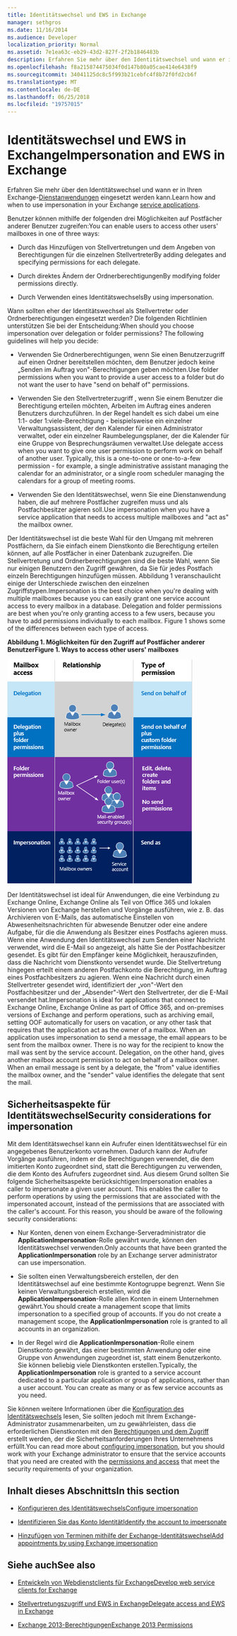 ```yaml
---
title: Identitätswechsel und EWS in Exchange
manager: sethgros
ms.date: 11/16/2014
ms.audience: Developer
localization_priority: Normal
ms.assetid: 7e1ea63c-eb29-43d2-827f-2f2b1846483b
description: Erfahren Sie mehr über den Identitätswechsel und wann er in Ihren Exchange-Dienstanwendungen eingesetzt werden kann.
ms.openlocfilehash: f8a215874475034f0d147b80a05cae414e6438f9
ms.sourcegitcommit: 34041125dc8c5f993b21cebfc4f8b72f0fd2cb6f
ms.translationtype: MT
ms.contentlocale: de-DE
ms.lasthandoff: 06/25/2018
ms.locfileid: "19757015"
---
```

# <a name="impersonation-and-ews-in-exchange"></a><span data-ttu-id="8b80b-103">Identitätswechsel und EWS in Exchange</span><span class="sxs-lookup"><span data-stu-id="8b80b-103">Impersonation and EWS in Exchange</span></span>

<span data-ttu-id="8b80b-104">Erfahren Sie mehr über den Identitätswechsel und wann er in Ihren Exchange-[Dienstanwendungen](ews-application-types.md) eingesetzt werden kann.</span><span class="sxs-lookup"><span data-stu-id="8b80b-104">Learn how and when to use impersonation in your Exchange [service applications](ews-application-types.md).</span></span>
  
<span data-ttu-id="8b80b-105">Benutzer können mithilfe der folgenden drei Möglichkeiten auf Postfächer anderer Benutzer zugreifen:</span><span class="sxs-lookup"><span data-stu-id="8b80b-105">You can enable users to access other users' mailboxes in one of three ways:</span></span>
  
- <span data-ttu-id="8b80b-106">Durch das Hinzufügen von Stellvertretungen und dem Angeben von Berechtigungen für die einzelnen Stellvertreter</span><span class="sxs-lookup"><span data-stu-id="8b80b-106">By adding delegates and specifying permissions for each delegate.</span></span>
    
- <span data-ttu-id="8b80b-107">Durch direktes Ändern der Ordnerberechtigungen</span><span class="sxs-lookup"><span data-stu-id="8b80b-107">By modifying folder permissions directly.</span></span>
    
- <span data-ttu-id="8b80b-108">Durch Verwenden eines Identitätswechsels</span><span class="sxs-lookup"><span data-stu-id="8b80b-108">By using impersonation.</span></span>
    
<span data-ttu-id="8b80b-p101">Wann sollten eher der Identitätswechsel als Stellvertreter oder Ordnerberechtigungen eingesetzt werden? Die folgenden Richtlinien unterstützen Sie bei der Entscheidung:</span><span class="sxs-lookup"><span data-stu-id="8b80b-p101">When should you choose impersonation over delegation or folder permissions? The following guidelines will help you decide:</span></span>
  
- <span data-ttu-id="8b80b-111">Verwenden Sie Ordnerberechtigungen, wenn Sie einen Benutzerzugriff auf einen Ordner bereitstellen möchten, dem Benutzer jedoch keine „Senden im Auftrag von"-Berechtigungen geben möchten.</span><span class="sxs-lookup"><span data-stu-id="8b80b-111">Use folder permissions when you want to provide a user access to a folder but do not want the user to have "send on behalf of" permissions.</span></span> 
    
- <span data-ttu-id="8b80b-p102">Verwenden Sie den Stellvertreterzugriff , wenn Sie einem Benutzer die Berechtigung erteilen möchten, Arbeiten im Auftrag eines anderen Benutzers durchzuführen. In der Regel handelt es sich dabei um eine 1:1- oder 1:viele-Berechtigung - beispielsweise ein einzelner Verwaltungsassistent, der den Kalender für einen Administrator verwaltet, oder ein einzelner Raumbelegungsplaner, der die Kalender für eine Gruppe von Besprechungsräumen verwaltet.</span><span class="sxs-lookup"><span data-stu-id="8b80b-p102">Use delegate access when you want to give one user permission to perform work on behalf of another user. Typically, this is a one-to-one or one-to-a-few permission - for example, a single administrative assistant managing the calendar for an administrator, or a single room scheduler managing the calendars for a group of meeting rooms.</span></span>
    
- <span data-ttu-id="8b80b-114">Verwenden Sie den Identitätswechsel, wenn Sie eine Dienstanwendung haben, die auf mehrere Postfächer zugreifen muss und als Postfachbesitzer agieren soll.</span><span class="sxs-lookup"><span data-stu-id="8b80b-114">Use impersonation when you have a service application that needs to access multiple mailboxes and "act as" the mailbox owner.</span></span>
    
<span data-ttu-id="8b80b-p103">Der Identitätswechsel ist die beste Wahl für den Umgang mit mehreren Postfächern, da Sie einfach einem Dienstkonto die Berechtigung erteilen können, auf alle Postfächer in einer Datenbank zuzugreifen. Die Stellvertretung und Ordnerberechtigungen sind die beste Wahl, wenn Sie nur einigen Benutzern den Zugriff gewähren, da Sie für jedes Postfach einzeln Berechtigungen hinzufügen müssen. Abbildung 1 veranschaulicht einige der Unterschiede zwischen den einzelnen Zugriffstypen.</span><span class="sxs-lookup"><span data-stu-id="8b80b-p103">Impersonation is the best choice when you're dealing with multiple mailboxes because you can easily grant one service account access to every mailbox in a database. Delegation and folder permissions are best when you're only granting access to a few users, because you have to add permissions individually to each mailbox. Figure 1 shows some of the differences between each type of access.</span></span>
  
<span data-ttu-id="8b80b-118">**Abbildung 1. Möglichkeiten für den Zugriff auf Postfächer anderer Benutzer**</span><span class="sxs-lookup"><span data-stu-id="8b80b-118">**Figure 1. Ways to access other users' mailboxes**</span></span>

![Diagramm, das Postfachzugriffstypen, die die Beziehung zwischen dem/den Postfacheigentümer(n) und dem Delegaten für jeden Typ und den Berechtigungstyp zeigt. Senden im Namen von Berechtigungen für Delegation und/oder Ordnerberechtigungen. Senden als Berechtigungen für Identitätswechsel.](media/Ex15_Delegate_Overview.png)
  
<span data-ttu-id="8b80b-p105">Der Identitätswechsel ist ideal für Anwendungen, die eine Verbindung zu Exchange Online, Exchange Online als Teil von Office 365 und lokalen Versionen von Exchange herstellen und Vorgänge ausführen, wie z. B. das Archivieren von E-Mails, das automatische Einstellen von Abwesenheitsnachrichten für abwesende Benutzer oder eine andere Aufgabe, für die die Anwendung als Besitzer eines Postfachs agieren muss. Wenn eine Anwendung den Identitätswechsel zum Senden einer Nachricht verwendet, wird die E-Mail so angezeigt, als hätte Sie der Postfachbesitzer gesendet. Es gibt für den Empfänger keine Möglichkeit, herauszufinden, dass die Nachricht vom Dienstkonto versendet wurde. Die Stellvertretung hingegen erteilt einem anderen Postfachkonto die Berechtigung, im Auftrag eines Postfachbesitzers zu agieren. Wenn eine Nachricht durch einen Stellvertreter gesendet wird, identifiziert der „von"-Wert den Postfachbesitzer und der „Absender"-Wert den Stellvertreter, der die E-Mail versendet hat.</span><span class="sxs-lookup"><span data-stu-id="8b80b-p105">Impersonation is ideal for applications that connect to Exchange Online, Exchange Online as part of Office 365, and on-premises versions of Exchange and perform operations, such as archiving email, setting OOF automatically for users on vacation, or any other task that requires that the application act as the owner of a mailbox. When an application uses impersonation to send a message, the email appears to be sent from the mailbox owner. There is no way for the recipient to know the mail was sent by the service account. Delegation, on the other hand, gives another mailbox account permission to act on behalf of a mailbox owner. When an email message is sent by a delegate, the "from" value identifies the mailbox owner, and the "sender" value identifies the delegate that sent the mail.</span></span> 
  
## <a name="security-considerations-for-impersonation"></a><span data-ttu-id="8b80b-127">Sicherheitsaspekte für Identitätswechsel</span><span class="sxs-lookup"><span data-stu-id="8b80b-127">Security considerations for impersonation</span></span>

<span data-ttu-id="8b80b-p106">Mit dem Identitätswechsel kann ein Aufrufer einen Identitätswechsel für ein angegebenes Benutzerkonto vornehmen. Dadurch kann der Aufrufer Vorgänge ausführen, indem er die Berechtigungen verwendet, die dem imitierten Konto zugeordnet sind, statt die Berechtigungen zu verwenden, die dem Konto des Aufrufers zugeordnet sind. Aus diesem Grund sollten Sie folgende Sicherheitsaspekte berücksichtigen:</span><span class="sxs-lookup"><span data-stu-id="8b80b-p106">Impersonation enables a caller to impersonate a given user account. This enables the caller to perform operations by using the permissions that are associated with the impersonated account, instead of the permissions that are associated with the caller's account. For this reason, you should be aware of the following security considerations:</span></span>
  
- <span data-ttu-id="8b80b-131">Nur Konten, denen von einem Exchange-Serveradministrator die **ApplicationImpersonation**-Rolle gewährt wurde, können den Identitätswechsel verwenden.</span><span class="sxs-lookup"><span data-stu-id="8b80b-131">Only accounts that have been granted the **ApplicationImpersonation** role by an Exchange server administrator can use impersonation.</span></span> 
    
- <span data-ttu-id="8b80b-p107">Sie sollten einen Verwaltungsbereich erstellen, der den Identitätswechsel auf eine bestimmte Kontogruppe begrenzt. Wenn Sie keinen Verwaltungsbereich erstellen, wird die **ApplicationImpersonation**-Rolle allen Konten in einem Unternehmen gewährt.</span><span class="sxs-lookup"><span data-stu-id="8b80b-p107">You should create a management scope that limits impersonation to a specified group of accounts. If you do not create a management scope, the **ApplicationImpersonation** role is granted to all accounts in an organization.</span></span> 
    
- <span data-ttu-id="8b80b-p108">In der Regel wird die **ApplicationImpersonation**-Rolle einem Dienstkonto gewährt, das einer bestimmten Anwendung oder eine Gruppe von Anwendungen zugeordnet ist, statt einem Benutzerkonto. Sie können beliebig viele Dienstkonten erstellen.</span><span class="sxs-lookup"><span data-stu-id="8b80b-p108">Typically, the **ApplicationImpersonation** role is granted to a service account dedicated to a particular application or group of applications, rather than a user account. You can create as many or as few service accounts as you need.</span></span> 
    
<span data-ttu-id="8b80b-136">Sie können weitere Informationen über die [Konfiguration des Identitätswechsels](how-to-configure-impersonation.md) lesen, Sie sollten jedoch mit Ihrem Exchange-Administrator zusammenarbeiten, um zu gewährleisten, dass die erforderlichen Dienstkonten mit den [Berechtigungen und dem Zugriff](http://technet.microsoft.com/de-de/library/dd351175%28v=exchg.150%29.aspx) erstellt werden, der die Sicherheitsanforderungen Ihres Unternehmens erfüllt.</span><span class="sxs-lookup"><span data-stu-id="8b80b-136">You can read more about [configuring impersonation](how-to-configure-impersonation.md), but you should work with your Exchange administrator to ensure that the service accounts that you need are created with the [permissions and access](http://technet.microsoft.com/de-de/library/dd351175%28v=exchg.150%29.aspx) that meet the security requirements of your organization.</span></span> 
  
## <a name="in-this-section"></a><span data-ttu-id="8b80b-137">Inhalt dieses Abschnitts</span><span class="sxs-lookup"><span data-stu-id="8b80b-137">In this section</span></span>

- [<span data-ttu-id="8b80b-138">Konfigurieren des Identitätswechsels</span><span class="sxs-lookup"><span data-stu-id="8b80b-138">Configure impersonation</span></span>](how-to-configure-impersonation.md)
    
- [<span data-ttu-id="8b80b-139">Identifizieren Sie das Konto Identität</span><span class="sxs-lookup"><span data-stu-id="8b80b-139">Identify the account to impersonate</span></span>](how-to-identify-the-account-to-impersonate.md)
    
- [<span data-ttu-id="8b80b-140">Hinzufügen von Terminen mithilfe der Exchange-Identitätswechsel</span><span class="sxs-lookup"><span data-stu-id="8b80b-140">Add appointments by using Exchange impersonation</span></span>](how-to-add-appointments-by-using-exchange-impersonation.md)
    
## <a name="see-also"></a><span data-ttu-id="8b80b-141">Siehe auch</span><span class="sxs-lookup"><span data-stu-id="8b80b-141">See also</span></span>


- [<span data-ttu-id="8b80b-142">Entwickeln von Webdienstclients für Exchange</span><span class="sxs-lookup"><span data-stu-id="8b80b-142">Develop web service clients for Exchange</span></span>](develop-web-service-clients-for-exchange.md)
    
- [<span data-ttu-id="8b80b-143">Stellvertretungszugriff und EWS in Exchange</span><span class="sxs-lookup"><span data-stu-id="8b80b-143">Delegate access and EWS in Exchange</span></span>](delegate-access-and-ews-in-exchange.md)
    
- [<span data-ttu-id="8b80b-144">Exchange 2013-Berechtigungen</span><span class="sxs-lookup"><span data-stu-id="8b80b-144">Exchange 2013 Permissions</span></span>](http://technet.microsoft.com/de-de/library/dd351175%28v=exchg.150%29.aspx)
    


